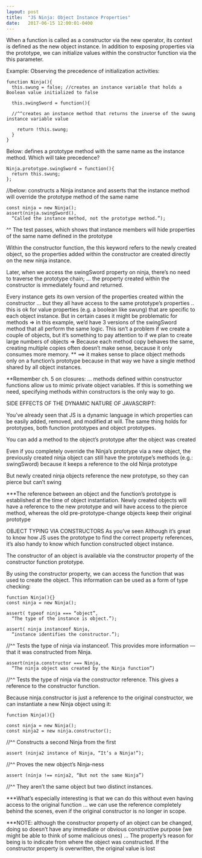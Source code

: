 ```yaml
---
layout: post
title:  "JS Ninja: Object Instance Properties"
date:   2017-06-15 12:00:01-0400
---
```

When a function is called as a constructor via the new operator, its context is defined as the new object instance. In addition to exposing properties via the prototype, we can initialize values within the constructor function via the this parameter.

Example: Observing the precedence of initialization activities:

    function Ninja(){
      this.swung = false; //creates an instance variable that holds a Boolean value initialized to false

      this.swingSword = function(){ 

      //^^creates an instance method that returns the inverse of the swung instance variable value

        return !this.swung;
      }
    }


Below: defines a prototype method with the same name as the instance method. Which will take precedence?


    Ninja.prototype.swingSword = function(){
      return this.swung;
    };

//below: constructs a Ninja instance and asserts that the instance method will override the prototype method of the same name

    const ninja = new Ninja();
    assert(ninja.swingSword(),
      “Called the instance method, not the prototype method.”);

^^ The test passes, which shows that instance members will hide properties of the same name defined in the prototype

Within the constructor function, the this keyword refers to the newly created object, so the properties added within the constructor are created directly on the new ninja instance.

Later, when we access the swingSword property on ninja, there’s no need to traverse the prototype chain;
  … the property created within the constructor is immediately found and returned.

Every instance gets its own version of the properties created within the constructor
  … but they all have access to the same prototype’s properties
  .. this is ok for value properties (e.g. a boolean like swung) that are specific to each object instance. But in certain cases it might be problematic for methods
  => in this example, we’d have 3 versions of the swingSword method that all perform the same logic. This isn’t a problem if we create a couple of objects, but it’s something to pay attention to if we plan to create large numbers of objects
  => Because each method copy behaves the same, creating multiple copies often doesn’t make sense, because it only consumes more memory.
  ** ==> it makes sense to place object methods only on a function’s prototype because in that way we have a single method shared by all object instances.

**Remember ch. 5 on closures: 
  … methods defined within constructor functions allow us to mimic private object variables. If this is something we need, specifying methods within constructors is the only way to go.

SIDE EFFECTS OF THE DYNAMIC NATURE OF JAVASCRIPT:

You’ve already seen that JS is a dynamic language in which properties can be easily added, removed, and modified at will. The same thing holds for prototypes, both function prototypes and object prototypes.

You can add a method to the object’s prototype after the object was created

Even if you completely override the Ninja’s prototype via a new object, the previously created ninja object can still have the prototype’s methods (e.g.: swingSword) because it keeps a reference to the old Ninja prototype

But newly created ninja objects reference the new prototype, so they can pierce but can’t swing

***The reference between an object and the function’s prototype is established at the time of object instantiation. Newly created objects will have a reference to the new prototype and will have access to the pierce method, whereas the old pre-prototype-change objects keep their original prototype

OBJECT TYPING VIA CONSTRUCTORS
As you’ve seen 
Although it’s great to know how JS uses the prototype to find the correct property references, it’s also handy to know which function constructed object instance.

The constructor of an object is available via the constructor property of the constructor function prototype.

By using the constructor property, we can access the function that was used to create the object. This information can be used as a form of type checking:

    function Ninja(){}
    const ninja = new Ninja();

    assert( typeof ninja === “object”,
      “The type of the instance is object.”);

    assert( ninja instanceof Ninja,
      “instance identifies the constructor.”);

//^^ Tests the type of ninja via instanceof. This provides more information — that it was constructed from Ninja.

    assert(ninja.constructor === Ninja,
      “The ninja object was created by the Ninja function”)

//^^ Tests the type of ninja via the constructor reference. This gives a reference to the constructor function.

Because ninja.constructor is just a reference to the original constructor, we can instantiate a new Ninja object using it:

    function Ninja(){}

    const ninja = new Ninja();
    const ninja2 = new ninja.constructor();

//^^ Constructs a second Ninja from the first

    assert (ninja2 instance of Ninja, “It’s a Ninja!”);

//^^ Proves the new object’s Ninja-ness

    assert (ninja !== ninja2, “But not the same Ninja”)

//^^ They aren’t the same object but two distinct instances.

***What’s especially interesting is that we can do this without even having access to the original function
  … we can use the reference completely behind the scenes, even if the original constructor is no longer in scope.

***NOTE: although the constructor property of an object can be changed, doing so doesn’t have any immediate or obvious constructive purpose (we might be able to think of some malicious ones)
  … The property’s reason for being is to indicate from where the object was constructed. If the constructor property is overwritten, the original value is lost
